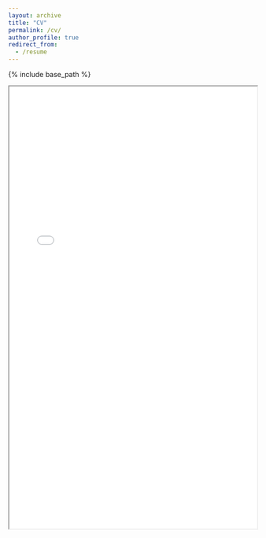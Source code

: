 ```yaml
---
layout: archive
title: "CV"
permalink: /cv/
author_profile: true
redirect_from:
  - /resume
---
```


{% include base_path %}

<iframe src = "/files/resume_2022.pdf" width='100%' height="900"></iframe>